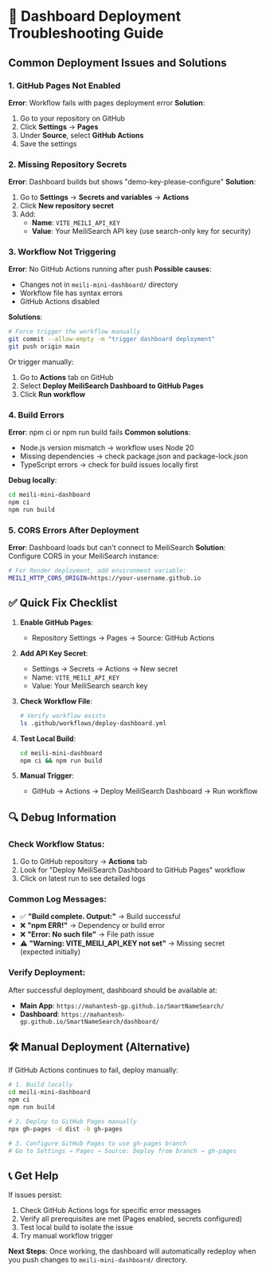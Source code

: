 # 🚨 Dashboard Deployment Troubleshooting Guide

## Common Deployment Issues and Solutions

### 1. **GitHub Pages Not Enabled**
**Error**: Workflow fails with pages deployment error
**Solution**:
1. Go to your repository on GitHub
2. Click **Settings** → **Pages**  
3. Under **Source**, select **GitHub Actions**
4. Save the settings

### 2. **Missing Repository Secrets**
**Error**: Dashboard builds but shows "demo-key-please-configure" 
**Solution**:
1. Go to **Settings** → **Secrets and variables** → **Actions**
2. Click **New repository secret**
3. Add:
   - **Name**: `VITE_MEILI_API_KEY`
   - **Value**: Your MeiliSearch API key (use search-only key for security)

### 3. **Workflow Not Triggering**
**Error**: No GitHub Actions running after push
**Possible causes**:
- Changes not in `meili-mini-dashboard/` directory
- Workflow file has syntax errors
- GitHub Actions disabled

**Solutions**:
```bash
# Force trigger the workflow manually
git commit --allow-empty -m "trigger dashboard deployment"
git push origin main
```

Or trigger manually:
1. Go to **Actions** tab on GitHub
2. Select **Deploy MeiliSearch Dashboard to GitHub Pages**
3. Click **Run workflow**

### 4. **Build Errors**
**Error**: npm ci or npm run build fails
**Common solutions**:
- Node.js version mismatch → workflow uses Node 20
- Missing dependencies → check package.json and package-lock.json
- TypeScript errors → check for build issues locally first

**Debug locally**:
```bash
cd meili-mini-dashboard
npm ci
npm run build
```

### 5. **CORS Errors After Deployment**
**Error**: Dashboard loads but can't connect to MeiliSearch
**Solution**: Configure CORS in your MeiliSearch instance:
```bash
# For Render deployment, add environment variable:
MEILI_HTTP_CORS_ORIGIN=https://your-username.github.io
```

## ✅ **Quick Fix Checklist**

1. **Enable GitHub Pages**:
   - Repository Settings → Pages → Source: GitHub Actions

2. **Add API Key Secret**:
   - Settings → Secrets → Actions → New secret
   - Name: `VITE_MEILI_API_KEY`
   - Value: Your MeiliSearch search key

3. **Check Workflow File**:
   ```bash
   # Verify workflow exists
   ls .github/workflows/deploy-dashboard.yml
   ```

4. **Test Local Build**:
   ```bash
   cd meili-mini-dashboard
   npm ci && npm run build
   ```

5. **Manual Trigger**:
   - GitHub → Actions → Deploy MeiliSearch Dashboard → Run workflow

## 🔍 **Debug Information**

### Check Workflow Status:
1. Go to GitHub repository → **Actions** tab
2. Look for "Deploy MeiliSearch Dashboard to GitHub Pages" workflow
3. Click on latest run to see detailed logs

### Common Log Messages:
- ✅ **"Build complete. Output:"** → Build successful
- ❌ **"npm ERR!"** → Dependency or build error  
- ❌ **"Error: No such file"** → File path issue
- ⚠️ **"Warning: VITE_MEILI_API_KEY not set"** → Missing secret (expected initially)

### Verify Deployment:
After successful deployment, dashboard should be available at:
- **Main App**: `https://mahantesh-gp.github.io/SmartNameSearch/`
- **Dashboard**: `https://mahantesh-gp.github.io/SmartNameSearch/dashboard/`

## 🛠️ **Manual Deployment (Alternative)**

If GitHub Actions continues to fail, deploy manually:

```bash
# 1. Build locally
cd meili-mini-dashboard
npm ci
npm run build

# 2. Deploy to GitHub Pages manually
npx gh-pages -d dist -b gh-pages

# 3. Configure GitHub Pages to use gh-pages branch
# Go to Settings → Pages → Source: Deploy from branch → gh-pages
```

## 📞 **Get Help**

If issues persist:
1. Check GitHub Actions logs for specific error messages
2. Verify all prerequisites are met (Pages enabled, secrets configured)  
3. Test local build to isolate the issue
4. Try manual workflow trigger

**Next Steps**: Once working, the dashboard will automatically redeploy when you push changes to `meili-mini-dashboard/` directory.